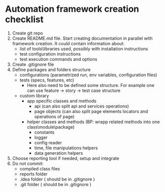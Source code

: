 # Automation framework creation checklist

1. Create git repo
2. Create README.md file. Start creating documentation in parallel with framework creation. It could contain information about:
    * list of tools\libraries used, possibly with installation instructions
    * test configuration instructions
    * test execution commands and options
3. Create .gitignore file
4. Define packages and folders structure
    * configurations (parametrized run, env variables, configuration files)
    * tests (specs, features, etc)
        * Here also need to be defined some structure. For example one can use feature -> story -> test case structure
    * custom library
        * app specific classes and methods 
            * api (can also split api and services operations)
            * page objects (can also split page elements locators and operations of page)
        * helper classes and methods (BP: wrapp related methods into one class\module\package)
            * constants
            * logger
            * config reader
            * time, file manipulations helpers
            * data generation helpers
5. Сhoose reporting tool if needed, setup and integrate 
6. Do not commit: 
    * compiled class files
    * reports folder
    * .idea folder ( should be in .gitignore )
    * .git folder  ( should be in .gitignore )